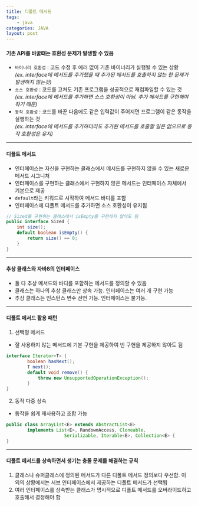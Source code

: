 ```yaml
---
title: 디폴트 메서드 
tags: 
    - java
categories: JAVA
layout: post
---
```


#### 기존 API를 바꿀떄는 호환성 문제가 발생할 수 있음
- `바이너리 호환성` : 코드 수정 후 에러 없이 기존 바이너리가 실행될 수 있는 상황 
<br/>_(ex. interface에 메서드를 추가했을 때 추가된 메서드를 호출하지 않는 한 문제가 발생하지 않는것)_
- `소스 호환성` : 코드를 고쳐도 기존 프로그램을 성공적으로 재컴파일할 수 있는 것
<br/>_(ex. interface에 메서드를 추가하면 소스 호환성이 아님. 추가 메서드를 구현해야 하기 때문)_
- `동작 호환성` : 코드를 바꾼 다음에도 같은 입력값이 주어지면 프로그램이 같은 동작을 실행하는 것
<br/>_(ex. interface에 메서드를 추가하더라도 추가된 메서드를 호출할 일은 없으므로 동작 호환성은 유지)_ 

---
#### 디폴트 메서드
- 인터페이스는 자신을 구현하는 클래스에서 메서드를 구현하지 않을 수 있는 새로운 메서드 시그니처
- 인터페이스를 구현하는 클래스에서 구현하지 않은 메서드는 인터페이스 자체에서 기본으로 제공
- `default`라는 키워드로 시작하여 메서드 바디를 포함
- 인터페이스에 디폴트 메서드를 추가하면 소스 호환성이 유지됨
```java
// Sized를 구현하는 클래스에서 isEmpty를 구현하지 않아도 됨
public interface Sized {
    int size();
    default boolean isEmpty() {
        return size() == 0;
    }
}
```

---
#### 추상 클래스와 자바8의 인터페이스
- 둘 다 추상 메서드와 바디를 포함하는 메서드를 정의할 수 있음
- 클래스는 하나의 추상 클래스만 상속 가능. 인터페이스는 여러 개 구현 가능
- 추상 클래스는 인스턴스 변수 선언 가능. 인터페이스는 불가능.

---
#### 디폴트 메서드 활용 패턴
1. 선택형 메서드
- 잘 사용하지 않는 메서드에 기본 구현을 제공하여 빈 구현을 제공하지 않아도 됨
```java
interface Iterator<T> {
        boolean hasNext();
        T next();
        default void remove() {
            throw new UnsupportedOperationException();
        }
}
```
2. 동작 다중 상속
- 동작을 쉽게 재사용하고 조합 가능
```java
public class ArrayList<E> extends AbstractList<E> 
        implements List<E>, RandowmAccess, Cloneable, 
                      Serializable, Iterable<E>, Collection<E> {
}
```

---
#### 디폴트 메서드를 상속하면서 생기는 충돌 문제를 해결하는 규칙
1. 클래스나 슈퍼클래스에 정의된 메서드가 다른 디폴트 메서드 정의보다 우선함. 이 외의 상황에서는 서브 인터페이스에서 제공하는 디폴트 메서드가 선택됨
2. 여러 인터페이스를 상속받는 클래스가 명시적으로 디폴트 메서드를 오버라이드하고 호출해서 결정해야 함